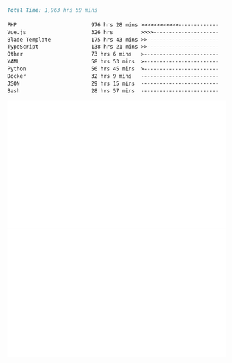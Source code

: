 <!--START_SECTION:waka-->

```markdown
Total Time: 1,963 hrs 59 mins

PHP                        976 hrs 28 mins >>>>>>>>>>>>-------------   47.93 %
Vue.js                     326 hrs         >>>>---------------------   16.00 %
Blade Template             175 hrs 43 mins >>-----------------------   08.63 %
TypeScript                 138 hrs 21 mins >>-----------------------   06.79 %
Other                      73 hrs 6 mins   >------------------------   03.59 %
YAML                       58 hrs 53 mins  >------------------------   02.89 %
Python                     56 hrs 45 mins  >------------------------   02.79 %
Docker                     32 hrs 9 mins   -------------------------   01.58 %
JSON                       29 hrs 15 mins  -------------------------   01.44 %
Bash                       28 hrs 57 mins  -------------------------   01.42 %
```

<!--END_SECTION:waka-->
<p align="center">
    <img src="https://raw.githubusercontent.com/rjp2525/rjp2525/output/generated/overview.svg">
    <img src="https://raw.githubusercontent.com/rjp2525/rjp2525/output/generated/languages.svg">
</p>
